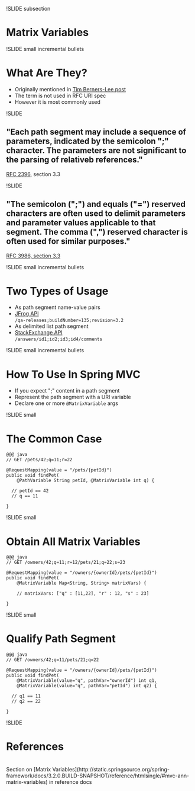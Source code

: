!SLIDE subsection
# Matrix Variables

!SLIDE small incremental bullets
# What Are They?

* Originally mentioned in <a href="http://www.w3.org/DesignIssues/MatrixURIs.html">Tim Berners-Lee post</a>
* The term is not used in RFC URI spec
* However it is most commonly used

!SLIDE
## "Each path segment may include a sequence of parameters, indicated by the semicolon ";" character. The parameters are not significant to the parsing of relativeb references."

[RFC 2396](http://www.ietf.org/rfc/rfc2396.txt), section 3.3

!SLIDE
## "The semicolon (";") and equals ("=") reserved characters are __often used to__ delimit parameters and parameter values applicable to that segment.  The comma (",") reserved character is __often used for__ similar purposes."

[RFC 3986, section 3.3](http://tools.ietf.org/html/rfc3986#section-3.3)

!SLIDE small incremental bullets
# Two Types of Usage

* As path segment name-value pairs
* <a href="http://wiki.jfrog.org/confluence/display/RTF/Using+Properties+in+Deployment+and+Resolution">JFrog API</a><br>
`/qa-releases;buildNumber=135;revision=3.2`
* As delimited list path segment
* <a href="http://api.stackexchange.com/docs/comments-on-answers">StackExchange API</a><br>
`/answers/id1;id2;id3;id4/comments`

!SLIDE small incremental bullets
# How To Use In Spring MVC

* If you expect ";" content in a path segment
* Represent the path segment with a URI variable
* Declare one or more `@MatrixVariable` args

!SLIDE small
# The Common Case

    @@@ java
    // GET /pets/42;q=11;r=22

    @RequestMapping(value = "/pets/{petId}")
    public void findPet(
        @PathVariable String petId, @MatrixVariable int q) {

      // petId == 42
      // q == 11

    }

!SLIDE small
# Obtain All Matrix Variables

    @@@ java
    // GET /owners/42;q=11;r=12/pets/21;q=22;s=23

    @RequestMapping(value = "/owners/{ownerId}/pets/{petId}")
    public void findPet(
        @MatrixVariable Map<String, String> matrixVars) {

        // matrixVars: ["q" : [11,22], "r" : 12, "s" : 23]

    }

!SLIDE small
# Qualify Path Segment

    @@@ java
    // GET /owners/42;q=11/pets/21;q=22

    @RequestMapping(value = "/owners/{ownerId}/pets/{petId}")
    public void findPet(
        @MatrixVariable(value="q", pathVar="ownerId") int q1,
        @MatrixVariable(value="q", pathVar="petId") int q2) {    
      
      // q1 == 11
      // q2 == 22

    }

!SLIDE
# References
<br>
Section on [Matrix Variables](http://static.springsource.org/spring-framework/docs/3.2.0.BUILD-SNAPSHOT/reference/htmlsingle/#mvc-ann-matrix-variables) in reference docs
